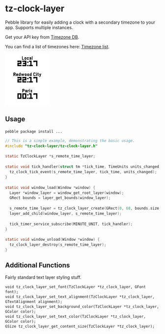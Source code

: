 # tz-clock-layer

Pebble library for easily adding a clock with a secondary timezone to your app.
Supports multiple instances.

Get your API key from [Timezone DB](https://timezonedb.com).

You can find a list of timezones here: [Timezone list](https://timezonedb.com/time-zones).

![Screenshot of library in action](info/image.png)

## Usage

`pebble package install ...`

````c
// This is a simple example, demonstrating the basic usage.
#include "tz-clock-layer/tz-clock-layer.h"

static TzClockLayer *s_remote_time_layer;

static void tick_handler(struct tm *tick_time, TimeUnits units_changed) {
  tz_clock_tick_event(s_remote_time_layer, tick_time, units_changed);
}

static void window_load(Window *window) {
  Layer *window_layer = window_get_root_layer(window);
  GRect bounds = layer_get_bounds(window_layer);

  s_remote_time_layer = tz_clock_layer_create(GRect(0, 68, bounds.size.w, 34), "YOUR-API-KEY", "America/Los_Angeles");
  layer_add_child(window_layer, s_remote_time_layer);

  tick_timer_service_subscribe(MINUTE_UNIT, tick_handler);
}

static void window_unload(Window *window) {
  tz_clock_layer_destroy(s_remote_time_layer);
}

````

## Additional Functions

Fairly standard text layer styling stuff.

    void tz_clock_layer_set_font(TzClockLayer *tz_clock_layer, GFont font);
    void tz_clock_layer_set_text_alignment(TzClockLayer *tz_clock_layer, GTextAlignment alignment);
    void tz_clock_layer_set_background_color(TzClockLayer *tz_clock_layer, GColor color);
    void tz_clock_layer_set_text_color(TzClockLayer *tz_clock_layer, GColor color);
    GSize tz_clock_layer_get_content_size(TzClockLayer *tz_clock_layer);
